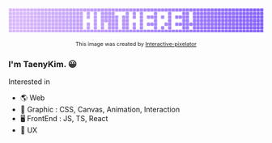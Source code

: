 ![](https://github.com/taenykim/taenykim/blob/master/images/hithere.png?raw=true)

<sup><div style="font-size:8pt" align="center">This image was created by <a href="https://github.com/taenykim/interactive-pixelator">Interactive-pixelator</a> </div></sup>

### I'm TaenyKim. 😀

Interested in

- 🌎 Web
- 🎨 Graphic : CSS, Canvas, Animation, Interaction
- 🖥 FrontEnd : JS, TS, React
- 🌸 UX
